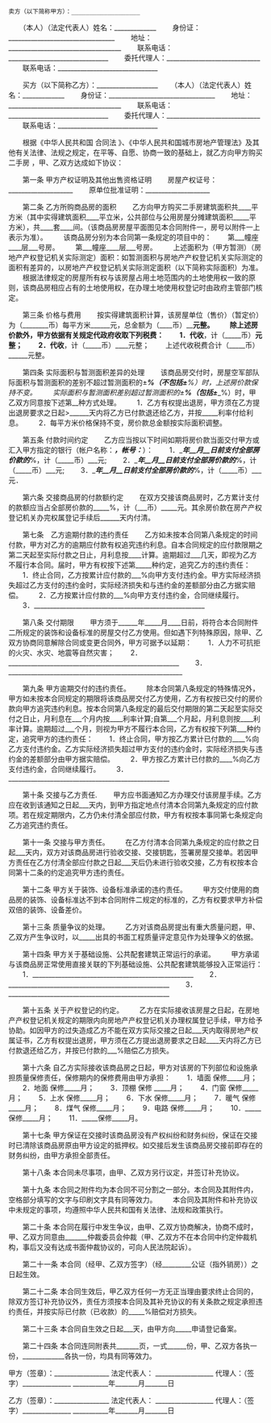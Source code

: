 
 


    卖方（以下简称甲方）：___________________
　　（本人）（法定代表人）姓名：_____________
　　身份证：_________________________________
　　地址：___________________________________
　　联系电话：_______________________________
　　委托代理人：_____________________________
　　联系电话：_______________________________


　　买方（以下简称乙方）：___________________
　　（本人）（法定代表人）姓名：_____________
　　身份证：_________________________________
　　地址：___________________________________
　　联系电话：_______________________________
　　委托代理人：_____________________________
　　联系电话：_______________________________


　　根据《中华人民共和国
合同法
》、《中华人民共和国城市房地产管理法》及其他有关法律、法规之规定，在平等、自愿、协商一致的基础上，就乙方向甲方购买
二手房
，甲、乙双方达成如下协议：
 
　　第一条  甲方产权证明及其他出售资格证明 
　　房屋产权证号：____________________ 
　　原单位批准证明：____________________


　　第二条  乙方所购商品房的面积 
　　乙方向甲方购买二手房建筑面积共____平方米（其中实得建筑面积____平立米，公共部位与公用房屋分摊建筑面积_____平方米），共____套____间。（该商品房房屋平面图见本合同附件一，房号以附件一上表示为准）。 
　　该商品房分别为本合同第一条规定的项目中的： 
　　第___幢座____层___号房。 
　　第___幢座____层___号房。 
　　上述面积为（甲方暂测）（房地产产权登记机关实际测定）面积：如暂测面积与房地产产权登记机关实际测定的面积有差异的，以房地产产权登记机关实际测定面积（以下简称实际面积）为准。 
　　根据法律规定的房屋所有权与该房屋占用土地范围内的土地使用权一致的原则，该商品房相应占有的土地使用权，在办理土地使用权登记时由政府主管部门核定。
 
　　第三条  价格与费用 
　　按实得建筑面积计算，该房屋单位（售价）（暂定价）为（________币）每平方米______元，总金额为（____币）______元整。
　　除上述房价款外，甲方依据有关规定代政府收取下列税费： 
　　1．代收____，计（_____币）____元整； 
　　2．代收____，计（_____币）____元整； 
　　上述代收税费合计（_____币）______元整。
 
　　第四条  实际面积与暂测面积差异的处理 
　　该商品房交付时，房屋空军部队际面积与暂测面积的差别不超过暂测面积的±___%（不包括±____%）时，上述房价款保持不变。 
　　实际面积与暂测面积差别超过暂测面积的±____%（包括±____%）时，甲乙双方同意按下述第__种方式处理。 
　　1．乙方有权提出退房，甲方须在乙方提出退房要求之日起&gt;______天内将乙方已付款退还给乙方，并按_____利率付给利息。
　　2．每平方米价格保持不变，房价款总金额按实际面积调整。
 
　　第五条  付款时间约定
　　乙方应当按以下时间如期将房价款当面交付甲方或汇入甲方指定的银行（帐户名称：_____，帐号：_____）： 
　　1．____年__月__日前支付全部房价款的___%，计（_____币）___元; 
　　2．____年__月__日前支付全部房价款的___%，计（_____币）___元; 
　　3．____年__月__日前支付全部房价款的___%，计（_____币）___元．


　　第六条  交接商品房的付款额约定
　　在双方交接该商品房时，乙方累计支付的款额应当占全部房价款的_____%，计（___币）_____元。其余房价款在房产产权登记机关办完权属登记手续后______天内付清。


　　第七条　乙方逾期付款的违约责任 
　　乙方如未按本合同第八条规定的时间付款，甲方对乙方的逾期应付款有权追究违约利息。自本合同规定的应付款限期之第二天起至实际付款之日止，月利息按____计算。逾期超过___几天，即视为乙方不履行本合同。届时，甲方有权按下述第_____种约定，追究乙方的违约责任： 
　　1．终止合同，乙方按累计应付款的___%向甲方支付违约金。甲方实际经济损失超过乙方支付的违约金时，实际经济损失和与违约金的差额部分由乙方据实赔偿。 
　　2．乙方按累计应付款的___%向甲方支付违约金，合同继续履行。 
　　3．_____________________________________________________


　　第八条  交付期限
　　甲方须于______年_____月____日前，将符合本合同附件二所规定的装饰和设备标准的房屋交付乙方使用。但如遇下列特殊原因，除甲、乙双方协商同意解除合同或变更合同外，甲方可据予以延期： 
　　1．人力不可抗拒的火灾、水灾、地震等自然灾害； 
　　2．_____________________________________________________ 
　　3．______________________________________________________


　　第九条  甲方逾期交付的违约责任。 
　　除本合同第八条规定的特殊情况外，甲方如未按本合同规定的期限将该商品房交付乙方使用，乙方有权按已交付的房价款向甲方追究违约利息。按本合同第八条规定的最后交付期限的第二天起至实际交付之日止，月利息在___个月内按____利率计算;自第___个月起，月利息则按____利率计算。逾期超过___个月，则视为甲方不履行本合同，乙方有权按下列第___种约定，追究甲方的违约责任： 
　　1．终止合同，甲方按乙方累计已付款的____%向乙方支付违约金。乙方实际经济损失超过甲方支付的违约金时，实际经济损失与违约金的差额部分由甲方据实赔偿。 
　　2．甲方按乙方累计已付款的____%向乙方支付违约金，合同继续履行。 
　　3．__________________________________________________


　　第十条  交接与乙方责任. 
　　甲方应书面通知乙方办理交付该房屋手续。乙方应在收到该通知之日起___天内，到甲方指定地点付清本合同第九条规定的应付款项。若在规定期限内，乙方仍未付清全部应付款，甲方有权按本事同第七条规定向乙方追究违约责任。
 
　　第十一条  交接与甲方责任。 
　　在乙方付清本合同第九条规定的应付款之日起___天内，双方对该商品房进行验收交接、交接钥匙，签署房屋交接单。若因甲方责任在乙方付清全部应付款之日起___天后仍未进行验收交接，乙方有权按本合同第十二条的约定追究甲方违约责任。
 
　　第十二条  甲方关于装饰、设备标准承诺的违约责任。 
　　甲方交付使用的商品房的装饰、设备标准达不到本合同附件二规定的标准的，乙方有权要求甲方补偿双倍的装饰、设备差价。
 
　　第十三条  质量争议的处理。 
　　乙方对该商品房提出有重大质量问题，甲、乙双方产生争议时，以_____出具的书面工程质量评定意见作为处理争义的依据。
 
　　第十四条  甲方关于基础设施、公共配套建筑正常运行的承诺。 
　　甲方承诺与该商品房正常使用直接关联的下列基础设施、公共配套建筑能够投入正常运行： 
　　1．__________________________________________________ 
　　2．__________________________________________________ 
　　3．__________________________________________________


　　第十五条  关于产权登记的约定。 
　　乙方在实际接收该房屋之日起，在房地产产权登记机关规定的期限内向房地产产权登记机关办理权属登记手续，甲方给予协助。如因甲方的过失造成乙方不能在双方实际交接之日起___天内取得房地产权属证书，乙方有权提出退房，甲方须在乙方提出退房要求之日起____天内将乙方已付款退还给乙方，并按已付款的___%赔偿乙方损失。
 
　　第十六条  自乙方实际接收该商品房之日起，甲方对该房的下列部位和设施承担质量保修责任，保修期内的保修费用由甲方承担： 
　　1．墙面  保修_____月； 
　　2．地面  保修_____月； 
　　3．顶棚  保修 _____月； 
　　4．门窗  保修_____月； 
　　5．上水  保修_____月； 
　　6．下水  保修_____月； 
　　7．暖气  保修_____月； 
　　8．煤气  保修_____月； 
　　9．电路  保修_____月； 
　　10．_____保修_____月； 
　　11．_____保修_____月。


　　第十七条  甲方保证在交接时该商品房没有产权纠纷和财务纠纷，保证在交接时已清除该商品房原由甲方设定的抵押权。如交接后发生该商品房交接前即存在的财务纠纷，由甲方承担全部责任。
 
　　第十八条  本合同未尽事项，由甲、乙双方另行议定，并签订补充协议。


　　第十九条  本合同之附件均为本合同不可分割之一部分。本合同及其附件内，空格部分填写的文字与印刷文字具有同等效力。 
　　本合同及其附件和补充协议中未规定的事项，均遵照中华人民共和国有关法律、法规和政策执行。
 
　　第二十条  本合同在履行中发生争议，由甲、乙双方协商解决，协商不成时，甲、乙双方同意由_______仲裁委员会仲裁（甲、乙双方不在本合同中约定仲裁机构，事后又没有达成书面仲裁协议的，可向人民法院起诉）。
 
　　第二十一条  本合同（经甲、乙双方签字）（经_________公证（指外销房））之日起生效。
 
　　第二十二条  本合同生效后，甲乙双方任何一方无正当理由要求终止合同的，除双方签订补充协议外，责任方须按本合同及其补充协议的有关条款之规定承担违约责任，并按实际已付款（已收款）的_____%赔偿对方损失。
 
　　第二十三条  本合同自生效之日起___天，由甲方向_____申请登记备案。
 
　　第二十四条  本合同连同附表共_______页，一式______份，甲、乙双方各执一份，_____________各执一份，均具有同等效力。


 


甲方（签章）：_________________
法定代表人： __________________
代理人：（签字）_______________
___________年_______月_______日


乙方（签章）：_________________
法定代表人： __________________
代理人：（签字）_______________
___________年_______月_______日
 


 

 
 
 
 
 
  


  
 

  


  


  
 
 
 
 

